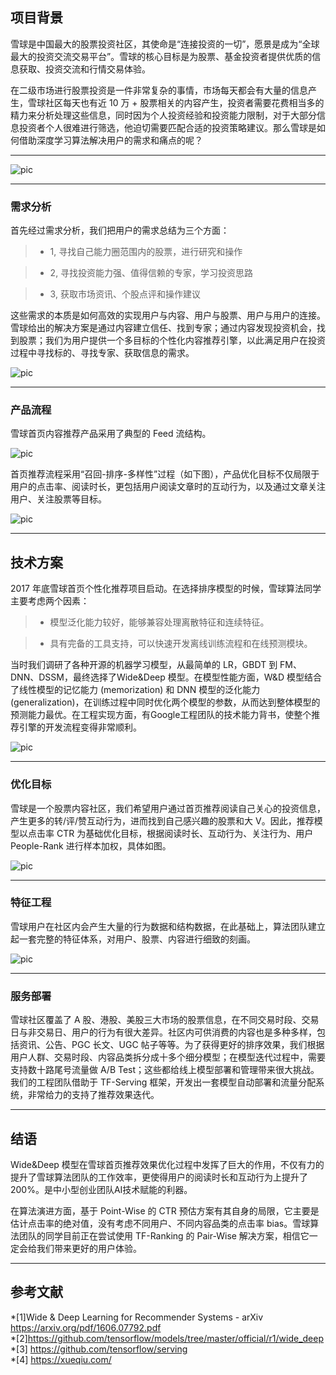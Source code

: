 
## 项目背景

雪球是中国最大的股票投资社区，其使命是“连接投资的一切”，愿景是成为“全球最大的投资交流交易平台”。雪球的核心目标是为股票、基金投资者提供优质的信息获取、投资交流和行情交易体验。

在二级市场进行股票投资是一件非常复杂的事情，市场每天都会有大量的信息产生，雪球社区每天也有近 10 万 + 股票相关的内容产生，投资者需要花费相当多的精力来分析处理这些信息，同时因为个人投资经验和投资能力限制，对于大部分信息投资者个人很难进行筛选，他迫切需要匹配合适的投资策略建议。那么雪球是如何借助深度学习算法解决用户的需求和痛点的呢？

---


![pic](http://52.83.69.131:8011/img/XQ1.png)


---


### 需求分析

首先经过需求分析，我们把用户的需求总结为三个方面：

> * 1, 寻找自己能力圈范围内的股票，进行研究和操作 

> * 2, 寻找投资能力强、值得信赖的专家，学习投资思路 

> * 3, 获取市场资讯、个股点评和操作建议

这些需求的本质是如何高效的实现用户与内容、用户与股票、用户与用户的连接。雪球给出的解决方案是通过内容建立信任、找到专家；通过内容发现投资机会，找到股票；我们为用户提供一个多目标的个性化内容推荐引擎，以此满足用户在投资过程中寻找标的、寻找专家、获取信息的需求。

![pic](http://52.83.69.131:8011/img/XQ2.png)


---


### 产品流程 

雪球首页内容推荐产品采用了典型的 Feed 流结构。

![pic](http://52.83.69.131:8011/img/XQ3.jpeg)

首页推荐流程采用“召回-排序-多样性”过程（如下图），产品优化目标不仅局限于用户的点击率、阅读时长，更包括用户阅读文章时的互动行为，以及通过文章关注用户、关注股票等目标。

![pic](http://52.83.69.131:8011/img/XQ4.png)

---

## 技术方案

2017 年底雪球首页个性化推荐项目启动。在选择排序模型的时候，雪球算法同学主要考虑两个因素：

> * 模型泛化能力较好，能够兼容处理离散特征和连续特征。

> * 具有完备的工具支持，可以快速开发离线训练流程和在线预测模块。


当时我们调研了各种开源的机器学习模型，从最简单的 LR，GBDT 到 FM、DNN、DSSM，最终选择了Wide&Deep 模型。在模型性能方面，W&D 模型结合了线性模型的记忆能力 (memorization) 和 DNN 模型的泛化能力 (generalization)，在训练过程中同时优化两个模型的参数，从而达到整体模型的预测能力最优。在工程实现方面，有Google工程团队的技术能力背书，使整个推荐引擎的开发流程变得非常顺利。


![pic](http://52.83.69.131:8011/img/XQ5.png)

---


### 优化目标

雪球是一个股票内容社区，我们希望用户通过首页推荐阅读自己关心的投资信息，产生更多的转/评/赞互动行为，进而找到自己感兴趣的股票和大 V。因此，推荐模型以点击率 CTR 为基础优化目标，根据阅读时长、互动行为、关注行为、用户 People-Rank 进行样本加权，具体如图。

![pic](http://52.83.69.131:8011/img/XQ6.png)


---

### 特征工程

雪球用户在社区内会产生大量的行为数据和结构数据，在此基础上，算法团队建立起一套完整的特征体系，对用户、股票、内容进行细致的刻画。 

![pic](http://52.83.69.131:8011/img/XQ7.png)


---

### 服务部署

雪球社区覆盖了 A 股、港股、美股三大市场的股票信息，在不同交易时段、交易日与非交易日、用户的行为有很大差异。社区内可供消费的内容也是多种多样，包括资讯、公告、PGC 长文、UGC 帖子等等。为了获得更好的排序效果，我们根据用户人群、交易时段、内容品类拆分成十多个细分模型；在模型迭代过程中，需要支持数十路尾号流量做 A/B Test；这些都给线上模型部署和管理带来很大挑战。我们的工程团队借助于 TF-Serving 框架，开发出一套模型自动部署和流量分配系统，非常给力的支持了推荐效果迭代。


---

## 结语

Wide&Deep 模型在雪球首页推荐效果优化过程中发挥了巨大的作用，不仅有力的提升了雪球算法团队的工作效率，更使得用户的阅读时长和互动行为上提升了 200%。是中小型创业团队AI技术赋能的利器。

在算法演进方面，基于 Point-Wise 的 CTR 预估方案有其自身的局限，它主要是估计点击率的绝对值，没有考虑不同用户、不同内容品类的点击率 bias。雪球算法团队的同学目前正在尝试使用 TF-Ranking 的 Pair-Wise 解决方案，相信它一定会给我们带来更好的用户体验。 

---

## 参考文献

*[1]Wide & Deep Learning for Recommender Systems - arXiv  https://arxiv.org/pdf/1606.07792.pdf		
*[2]https://github.com/tensorflow/models/tree/master/official/r1/wide_deep 		
*[3] https://github.com/tensorflow/serving		
*[4] https://xueqiu.com/
